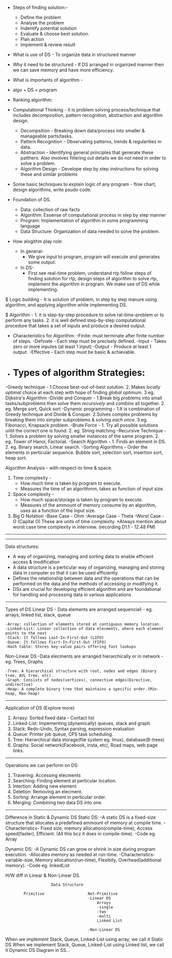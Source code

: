 - Steps of finding solution:-
  - Define the problem
  - Analyse the problem
  - Indentify potential solution
  - Evaluate & choose best solution.
  - Plan action
  - Implement & review result

- What is use of DS - To organize data in structured manner
- Why it need to be structured - If DS arranged in organized manner then we can save memory and have more efficiency.
- What is importants of algorithm - 

- algo + DS = program
- Ranking algorithm: 

- Computational Thinking - it is problem solving process/technique that includes decomposition, pattern recognition, abstraction and algorithm design.
  - Decompsition - Breaking down data/process into smaller & manageable parts/tasks.
  - Pattern Recognition - Observating patterns, trends & regularities in data.
  - Abstraction - Identifying general principles that generate these patthers. Also involves filtering out details we do not need in order to solve a problem.
  - Algorithm Design - Develope step by step instructions for solving these and similar problems

- Some basic techniques to explain logic of any program - flow chart, design algorithms, write psudo code.

- Foundation of DS.
  - Data: collection of raw facts
  - Algorithm: Essense of computational process in step by step manner
  - Program: Implementation of algorithm in some programming language
  - Data Structure: Organization of data needed to solve the problem.

- How alogithm play role:
  - In general-
    - We give input to program, program will execute and generates some output.
  - In DS-
    - First see real-time problem, understand rtp follow steps of finding solution for rtp, design steps of algorithm to solve rtp, implement the algorithm in program. We make use of DS while implementing.

$ Logic building - It is solution of problem, in step by step manure using algorithm, and applying algorithm while implementing DS.

$ Algorithm - 1. it is step-by-step procedure to solve ral-time-problem or to perform any tasks. 2. it is well defined step-by-step computational procedure that takes a set of inputs and produce a desired output.

- Characteristics for Algorithm: 
	-Finite: must terminate after finite number of steps.
	-Definate - Each step must be precisely defined.
	-Input - Takes zero or more inputes (at least 1 input)
	-Output - Produce at least 1 output.
	-Effective - Each step must be basic & achievable.
 
- # Types of algorithm Strategies:
-Greedy technique - 1.Choose best-out-of-best solution. 2. Makes *locally optimal* choice at each step with hope of finding *global optimum*. 3.eg. Dijkstra's Algorithm
-Divide and Conquer - 1.Break big problems into small tasks/subproblems then solve them *recursively* and *combine* all together. 2. eg. Merge sort, Quick sort
-Dynamic programming - 1.It is combination of Greedy technique and Divide & Conquer. 2.Solves complex problems by breaking them into simpler subproblems & *solving each once*. 3.eg. Fibonacci, Knapsack problem.
-Brute Force - 1. Try all possible solutions until the correct one is found. 2. eg. String matching
-Recursive Technique - 1. Solves a problem by solving smaller instances of the same program. 2. eg. Tower of Hanoi, Factorial.
-Search Algorithm - 1. Finds an element in DS. 2. eg. Binary search, Linear search.
-Sorting Algorithms - Order the elements in perticular sequence. Bubble sort, selection sort, insertion sort, heap sort.

Algorithm Analysis - with-respect-to time & space.
1. Time complexity - 
	- How much time is taken by program to execute.
	- Measures the time of an algorithmm, takes as function of input size.
2. Space complexity -
	- How much space/storage is taken by program to execute.
	- Measures of the ammount of memory consume by an algorithm, uses as a function of the input size.
3. Big O Notation
	-Base Case - Ohm
	-Average Case - Theta
	-Worst Case - O (Capital O)
	These are units of time complexity.
	*Always mention about worst case time complexity in interview. (recording D1.1 - 12.48 PM)
-------------------------------------------------
-------------------------------------------------
Data structures:
- A way of organizing, managing and sorting data to enable efficient access & modification
- A data structure is a perticular way of organizing, managing and storing data in computer so that it can be used efficiently.
- Defines the relationship between data and the operations that can be performed on the data and the methods of accessing or modifying it.
- DSs are crucial for developing efficient algorithm and are foundational for handling and processing data in various applications
-------------------------------------------------
Types of DS
Linear DS
	- Data elements are arranged sequenciall
	- eg. arrays, linked list, stack, queue
	
	-Array: collection of elements stored at contiguous memory location.
	-Linked-List: Linear collection of data elecments, where each element points to the next
	-Stack: It follows Last-In-First-Out (LIFO)
	-Queue: It follows Fisrt-In-First-Out (FIFO)
	-Hash table: Stores key-value pairs offering fast lookups
Non-Linear DS
	-Data elecments are arranged hierarchically or in network
	-eg. Trees, Graphs
	
	-Tree: A hierarchical structure with root, nodes and edges (Binary tree, AVL tree, etc).
	-Graph: Consists of nodes(vertices), connective edges(Directive, undirective)
	-Heap: A complete binary tree that maintains a specific order.(Min-heap, Max-heap)
-------------------------------------------------
Application of DS (Explore more)
1. Arrasy: Sorted fixed data - Contact list
2. Linked-List: Impementing (dynamically) queues, stack and graph.
3. Stack: Redo-Undo, Syntax parsing, expression evaluation
4. Queue: Printer job queue, CPS task scheduling.
5. Tree: Hierarchical data storage(file system eg. linux), database(B-trees)
6. Graphs: Social network(Facebook, insta, etc), Road maps, web page links.
-------------------------------------------------
Operations we can perform on DS:
1. Travering: Accessing elecments
2. Searching: Finding element at perticular location.
3. Intertion: Adding new element
4. Deletion: Removing an elecment.
5. Sorting: Arrange element in perticular order.
6. Merging:  Combining two data DS into one.

-------------------------------------------------
Difference in Static & Dynamic DS
Static DS:
	-A static DS is a fixed-size structure that allocates a predefined ammount of memory at compile time.
	-Characteristics- Fixed size, memory allocation(compile-time), Access speed(faster), Efficient. (All this bcz it does in compile-time).
	-Code eg. Array
	
Dynamic DS:
	-A Dynamic DS can grow or shrink in size during program execution.
	-Allocates memory as needed at run-time.
	-Characteristics- variable-size, Memory allocation(run-time), Flexibity, Overhead(additional memory).
	-Code eg. linkedList

H/W diff in Linear & Non-Linear DS.
	
	
	
	
						Data Structure
							
			Primitive					Not-Primitive
										-Linear DS
											Arrays
											-single
											-two
											-multi
											Linked List
											
										-Non-Linear DS
When we implement Stack, Queue, Linked-List using array, we call it Static DS
When we implement Stack, Queue, Linked-List using Linked list, we call it Dynamic DS
Diagram in SS...
